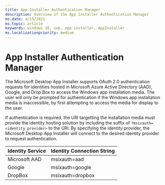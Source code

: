```yaml
---
title: App Installer Authentication Manager
description: Overview of the App Installer Authentication Manager
ms.date: 4/15/2021
ms.topic: article
keywords: windows 10, uwp, app installer, AppInstaller
ms.localizationpriority: medium
---
```


# App Installer Authentication Manager

The Microsoft Desktop App Installer supports OAuth 2.0 authentication requests for identities hosted in Microsoft Azure Active Directory (AAD), Google, and Drop Box to access the Windows app installation media. The user will only be prompted for authentication if the Windows app installation media is inaccessible, by first attempting to access the media for display to the user. 

If authentication is required, the URI targetting the installation media must provide the identity hosting solution by including the suffix of `?msixauth=<identity provider>` to the URI. By specifying the identity provider, the Microsoft Desktop App Installer will connect to the desired identity provider to request authentication.

| Identity Service  | Identity Connection String  |
|-------------------|-----------------------------|
| Microsoft AAD     | msixauth=aad                |
| Google            | msixauth=google             |
| DropBox           | msixauth=dropbox            |

